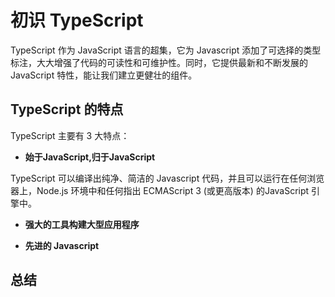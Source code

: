 # 初识 TypeScript

TypeScript 作为 JavaScript 语言的超集，它为 Javascript 添加了可选择的类型标注，大大增强了代码的可读性和可维护性。同时，它提供最新和不断发展的 JavaScript 特性，能让我们建立更健壮的组件。


## TypeScript 的特点

TypeScript 主要有 3 大特点：

- **始于JavaScript,归于JavaScript**

TypeScript 可以编译出纯净、简洁的 Javascript 代码，并且可以运行在任何浏览器上，Node.js 环境中和任何指出 ECMAScript 3 (或更高版本) 的JavaScript 引擎中。

- **强大的工具构建大型应用程序**

- **先进的 Javascript**

## 总结